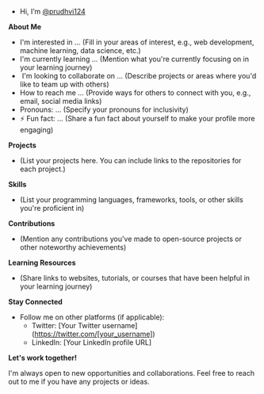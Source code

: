 - Hi, I’m [@prudhvi124](https://github.com/prudhvi124)

**About Me**

*  I'm interested in ... (Fill in your areas of interest, e.g., web development, machine learning, data science, etc.)
*  I'm currently learning ... (Mention what you're currently focusing on in your learning journey)
* ️ I'm looking to collaborate on ... (Describe projects or areas where you'd like to team up with others)
*  How to reach me ... (Provide ways for others to connect with you, e.g., email, social media links)
*  Pronouns: ... (Specify your pronouns for inclusivity)
* ⚡ Fun fact: ... (Share a fun fact about yourself to make your profile more engaging)

**Projects**

* (List your projects here. You can include links to the repositories for each project.)

**Skills**

* (List your programming languages, frameworks, tools, or other skills you're proficient in)

**Contributions**

* (Mention any contributions you've made to open-source projects or other noteworthy achievements)

**Learning Resources**

* (Share links to websites, tutorials, or courses that have been helpful in your learning journey)

**Stay Connected**

* Follow me on other platforms (if applicable):
    * Twitter: [Your Twitter username] (https://twitter.com/[your_username])
    * LinkedIn: [Your LinkedIn profile URL]

**Let's work together!**

I'm always open to new opportunities and collaborations. Feel free to reach out to me if you have any projects or ideas.
